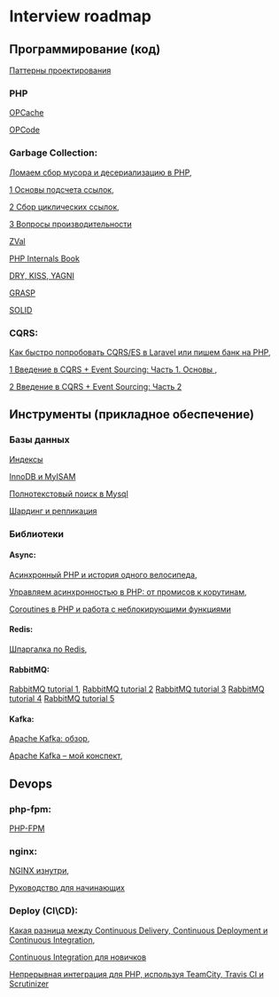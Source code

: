 # Interview roadmap

## Программирование (код) 
[Паттерны проектирования](https://refactoring.guru/ru/design-patterns/catalog)

### PHP

[OPCache](https://habr.com/ru/company/mailru/blog/310054/)

[OPCode](https://habr.com/ru/post/233129/)

### Garbage Collection:

[Ломаем сбор мусора и десериализацию в PHP](https://habr.com/ru/company/mailru/blog/308242/),

[1 Основы подсчета ссылок](https://www.php.net/manual/ru/features.gc.refcounting-basics.php),

[2 Сбор циклических ссылок](https://www.php.net/manual/ru/features.gc.collecting-cycles.php),

[3 Вопросы производительности](https://www.php.net/manual/ru/features.gc.performance-considerations.php)

[ZVal](https://habr.com/ru/post/226707/)

[PHP Internals Book](https://romka.gitbooks.io/php-internals-book-ru/)

[DRY, KISS, YAGNI](https://habr.com/ru/post/144611/)

[GRASP](https://habr.com/ru/post/38323/)

[SOLID](https://ota-solid.now.sh/)

### CQRS:

[Как быстро попробовать CQRS/ES в Laravel или пишем банк на PHP](https://habr.com/ru/post/448000/),

[1 Введение в CQRS + Event Sourcing: Часть 1. Основы ](https://habr.com/ru/post/146429/),

[2 Введение в CQRS + Event Sourcing: Часть 2](https://habr.com/ru/post/149464/)

## Инструменты (прикладное обеспечение)

### Базы данных
    
[Индексы](https://ruhighload.com/%d0%98%d0%bd%d0%b4%d0%b5%d0%ba%d1%81%d1%8b+%d0%b2+mysql)

[InnoDB и MyISAM](https://ruhighload.com/%d0%a1%d1%80%d0%b0%d0%b2%d0%bd%d0%b5%d0%bd%d0%b8%d0%b5+innodb+%d0%b8+myisam)

[Полнотекстовый поиск в Mysql](https://ruhighload.com/%d0%9f%d0%be%d0%bb%d0%bd%d0%be%d1%82%d0%b5%d0%ba%d1%81%d1%82%d0%be%d0%b2%d1%8b%d0%b9+%d0%bf%d0%be%d0%b8%d1%81%d0%ba+%d0%b2+mysql)

[Шардинг и репликация](https://ruhighload.com/%d0%a8%d0%b0%d1%80%d0%b4%d0%b8%d0%bd%d0%b3+%d0%b8+%d1%80%d0%b5%d0%bf%d0%bb%d0%b8%d0%ba%d0%b0%d1%86%d0%b8%d1%8f)

### Библиотеки

#### Async:

[Асинхронный PHP и история одного велосипеда](https://habr.com/ru/post/451916/),

[Управляем асинхронностью в PHP: от промисов к корутинам](https://habr.com/ru/company/skyeng/blog/453296/),

[Coroutines в PHP и работа с неблокирующими функциями](https://habr.com/ru/post/164173/)

#### Redis:

[Шпаргалка по Redis](https://habr.com/ru/post/204354/),

#### RabbitMQ:
[RabbitMQ tutorial 1](https://habr.com/ru/post/149694/),
[RabbitMQ tutorial 2](https://habr.com/ru/post/150134/)
[RabbitMQ tutorial 3](https://habr.com/ru/post/200870/)
[RabbitMQ tutorial 4](https://habr.com/ru/post/201096/)
[RabbitMQ tutorial 5](https://habr.com/ru/post/201178/)

#### Kafka:

[Apache Kafka: обзор](https://habr.com/ru/company/piter/blog/352978/),

[Apache Kafka – мой конспект](https://habr.com/ru/post/354486/),

## Devops

### php-fpm:

[PHP-FPM](https://orkhanalyshov.com/blog/54)

### nginx:

[NGINX изнутри](https://habr.com/ru/post/260065/),

[Руководство для начинающих](https://nginx.org/ru/docs/beginners_guide.html)
   
### Deploy (CI\CD):

[Какая разница между Continuous Delivery, Continuous Deployment и Continuous Integration](https://qaat.ru/kakaya-raznica-mezhdu-continuous-delivery-continuous-deployment-i-continuous-integration/),

[Continuous Integration для новичков](https://habr.com/ru/post/352282/)

[Непрерывная интеграция для PHP, используя TeamCity, Travis CI и Scrutinizer](https://makedev.org/articles/ci.html)




